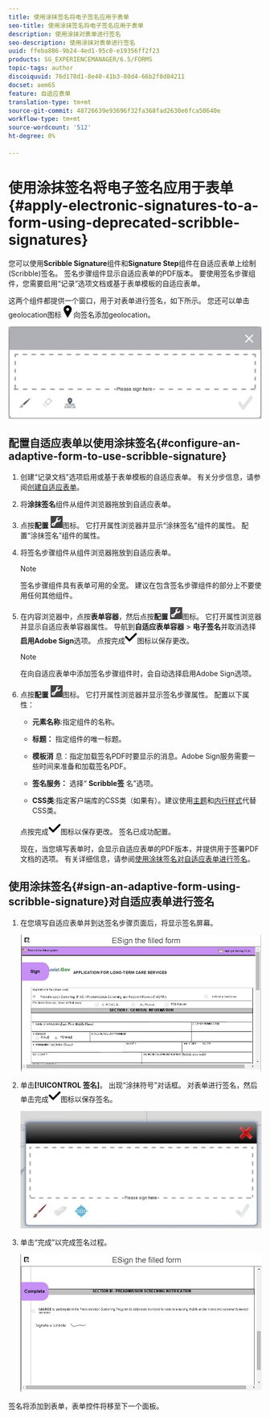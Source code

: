 ```yaml
---
title: 使用涂抹签名将电子签名应用于表单
seo-title: 使用涂抹签名将电子签名应用于表单
description: 使用涂抹对表单进行签名
seo-description: 使用涂抹对表单进行签名
uuid: ffeba886-9b24-4ed1-95c0-e19356ff2f23
products: SG_EXPERIENCEMANAGER/6.5/FORMS
topic-tags: author
discoiquuid: 76d178d1-8e40-41b3-80d4-66b2f8d04211
docset: aem65
feature: 自适应表单
translation-type: tm+mt
source-git-commit: 48726639e93696f32fa368fad2630e6fca50640e
workflow-type: tm+mt
source-wordcount: '512'
ht-degree: 0%

---
```



# 使用涂抹签名将电子签名应用于表单{#apply-electronic-signatures-to-a-form-using-deprecated-scribble-signatures}

您可以使用&#x200B;**Scribble Signature**&#x200B;组件和&#x200B;**Signature Step**&#x200B;组件在自适应表单上绘制(Scribble)签名。 签名步骤组件显示自适应表单的PDF版本。 要使用签名步骤组件，您需要启用“记录”选项文档或基于表单模板的自适应表单。

这两个组件都提供一个窗口，用于对表单进行签名，如下所示。 您还可以单击geolocation图标![aem_6_3_geolocation](assets/aem_6_3_geolocation.png)向签名添加geolocation。

![“涂抹符号”对话框](assets/scribble-signature.png)

## 配置自适应表单以使用涂抹签名{#configure-an-adaptive-form-to-use-scribble-signature}

1. 创建“记录文档”选项启用或基于表单模板的自适应表单。 有关分步信息，请参阅[创建自适应表单](../../forms/using/creating-adaptive-form.md)。
1. 将&#x200B;**涂抹签名**&#x200B;组件从组件浏览器拖放到自适应表单。
1. 点按&#x200B;**配置** ![配置](assets/configure.png)图标。 它打开属性浏览器并显示“涂抹签名”组件的属性。 配置“涂抹签名”组件的属性。
1. 将签名步骤组件从组件浏览器拖放到自适应表单。

   >[!NOTE]
   >
   >签名步骤组件具有表单可用的全宽。 建议在包含签名步骤组件的部分上不要使用任何其他组件。

1. 在内容浏览器中，点按&#x200B;**表单容器**，然后点按&#x200B;**配置** ![](/help/forms/using/assets/configure.png)图标。 它打开属性浏览器并显示自适应表单容器属性。 导航到&#x200B;**自适应表单容器** > **电子签名**&#x200B;并取消选择&#x200B;**启用Adobe Sign**&#x200B;选项。 点按完成![aem_6_3_forms_save](assets/aem_6_3_forms_save.png)图标以保存更改。

   >[!NOTE]
   >
   >在向自适应表单中添加签名步骤组件时，会自动选择启用Adobe Sign选项。

1. 点按&#x200B;**配置** ![配置](assets/configure.png)图标。 它打开属性浏览器并显示签名步骤属性。 配置以下属性：

   * **元素名称**:指定组件的名称。

   * **标题：** 指定组件的唯一标题。
   * **模板消** 息：指定加载签名PDF时要显示的消息。Adobe Sign服务需要一些时间来准备和加载签名PDF。
   * **签名服务：** 选择“ **Scribble签** 名”选项。

   * **CSS类**:指定客户端库的CSS类（如果有）。建议使用[主题](../../forms/using/themes.md)和[内行样式](../../forms/using/inline-style-adaptive-forms.md)代替CSS类。

   点按完成![aem_6_3_forms_save](assets/aem_6_3_forms_save.png)图标以保存更改。 签名已成功配置。

   现在，当您填写表单时，会显示自适应表单的PDF版本，并提供用于签署PDF文档的选项。 有关详细信息，请参阅[使用涂抹签名对自适应表单进行签名](../../forms/using/signing-forms-using-scribble.md#sign-an-adaptive-form-using-scribble-signature)。

## 使用涂抹签名{#sign-an-adaptive-form-using-scribble-signature}对自适应表单进行签名

1. 在您填写自适应表单并到达签名步骤页面后，将显示签名屏幕。

   ![EchoSign页面的签名屏幕](assets/esignscribblesign.jpg)

1. 单击&#x200B;**[!UICONTROL 签名]**。 出现“涂抹符号”对话框。 对表单进行签名，然后单击完成![aem_6_3_forms_save](assets/aem_6_3_forms_save.png)图标以保存签名。

   ![“涂抹符号”对话框](assets/scribblewidget.jpg)

1. 单击“完成”以完成签名过程。

   ![完成签名过程](assets/scribblecomplete.jpg)

签名将添加到表单，表单控件将移至下一个面板。

